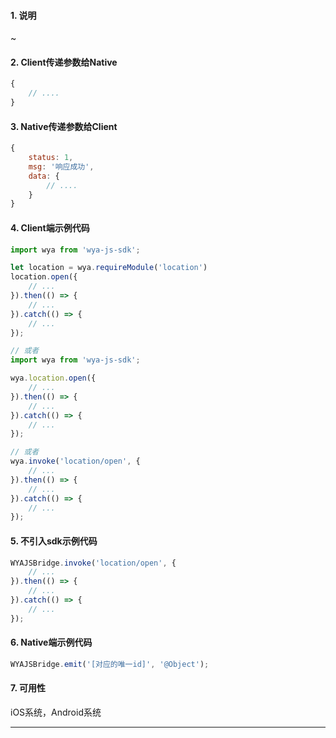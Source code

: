 #### 1. 说明

~

#### 2. Client传递参数给Native

```javascript
{
	// ....
}
```

#### 3. Native传递参数给Client

```javascript
{
	status: 1,
	msg: '响应成功',
	data: {
		// ....
	}
}
```

#### 4. Client端示例代码

```javascript
import wya from 'wya-js-sdk';

let location = wya.requireModule('location')
location.open({
	// ...
}).then(() => {
	// ...
}).catch(() => {
	// ...
});

// 或者
import wya from 'wya-js-sdk';

wya.location.open({
	// ...
}).then(() => {
	// ...
}).catch(() => {
	// ...
});

// 或者
wya.invoke('location/open', {
	// ...
}).then(() => {
	// ...
}).catch(() => {
	// ...
});
```

#### 5. 不引入sdk示例代码

```javascript
WYAJSBridge.invoke('location/open', {
	// ...
}).then(() => {
	// ...
}).catch(() => {
	// ...
});
```

#### 6. Native端示例代码

```javascript
WYAJSBridge.emit('[对应的唯一id]', '@Object');
```

#### 7. 可用性

iOS系统，Android系统

---------

